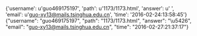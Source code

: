 {'username': u'guo469175197', 'path': u'1173/1173.html', 'answer': u' ', 'email': u'guo-xy13@mails.tsinghua.edu.cn', 'time': '2016-02-24:13:58:45'}
{"username": "guo469175197", "path": "1173/1173.html", "answer": "\u5426", "email": "guo-xy13@mails.tsinghua.edu.cn", "time": "2016-02-27:21:37:17"}